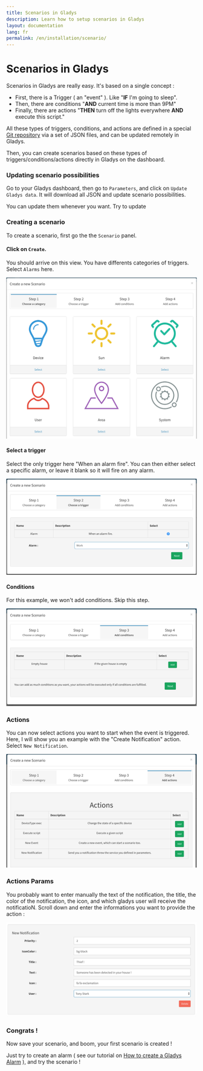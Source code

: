 ```yaml
---
title: Scenarios in Gladys
description: Learn how to setup scenarios in Gladys
layout: documentation
lang: fr
permalink: /en/installation/scenario/
---
```


# Scenarios in Gladys

Scenarios in Gladys are really easy. It's based on a single concept : 

- First, there is a Trigger ( an "event" ). Like "**IF** I'm going to sleep".
- Then, there are conditions "**AND** current time is more than 9PM" 
- Finally, there are actions "**THEN** turn off the lights everywhere **AND** execute this script."

All these types of triggers, conditions, and actions are defined in a special [Git repository](https://github.com/GladysProject/Gladys-data) via a set of JSON files, and can be updated remotely in Gladys.

Then, you can create scenarios based on these types of triggers/conditions/actions directly in Gladys on the dashboard.

### Updating scenario possibilities

Go to your Gladys dashboard, then go to `Parameters`, and click on `Update Gladys data`. It will download all JSON and update scenario possibilities. 

You can update them whenever you want. Try to update 

### Creating a scenario

To create a scenario, first go the the `Scenario` panel. 

#### Click on `Create`.

You should arrive on this view. You have differents categories of triggers. Select `Alarms` here.

<img alt="Scenario Gladys" src="/assets/images/documentation/scenarios/scenario-1.png" class="img-responsive" />

#### Select a trigger

Select the only trigger here "When an alarm fire". You can then either select a specific alarm, or leave it blank so it will fire on any alarm.

<img alt="Scenario Gladys" src="/assets/images/documentation/scenarios/scenario-2.png" class="img-responsive" />

#### Conditions

For this example, we won't add conditions. Skip this step.

<img alt="Scenario Gladys" src="/assets/images/documentation/scenarios/scenario-3.png" class="img-responsive" />

### Actions

You can now select actions you want to start when the event is triggered. Here, I will show you an example with the "Create Notification" action. Select `New Notification`.

<img alt="Scenario Gladys" src="/assets/images/documentation/scenarios/scenario-5.png" class="img-responsive" />

### Actions Params

You probably want to enter manually the text of the notification, the title, the color of the notification, the icon, and which gladys user will receive the notificatioN. Scroll down and enter the informations you want to provide the action :

<img alt="Scenario Gladys" src="/assets/images/documentation/scenarios/scenario-6.png" class="img-responsive" />

### Congrats !

Now save your scenario, and boom, your first scenario is created !

Just try to create an alarm ( see our tutorial on [How to create a Gladys Alarm](https://developer.gladysproject.com/en/documentation/alarm) ), and try the scenario ! 

